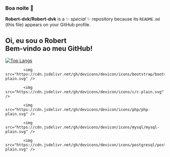 ### Boa noite 👋


**Robert-dvk/Robert-dvk** is a ✨ _special_ ✨ repository because its `README.md` (this file) appears on your GitHub profile.
<h2> Oi, eu sou o Robert <br> Bem-vindo ao meu GitHub! </h2> <a href="https://www.linkedin.com/in/robert-dias-943b44215/
  <img src="https://img.shields.io/badge/LinkedIn-0077B5?style=for-the-badge&logo=linkedin&logoColor=white%22/%3E
</a>

<!--
Here are some ideas to get you started:

- 🔭 I’m currently working on ...
- 🌱 I’m currently learning ...
- 👯 I’m looking to collaborate on ...
- 🤔 I’m looking for help with ...
- 💬 Ask me about ...
- 📫 How to reach me: ...
- 😄 Pronouns: ...
- ⚡ Fun fact: ...
-->
[![Top Langs](https://github-readme-stats.vercel.app/api/top-langs/?username=Robert-dvk&layout=compact&langs_count=6)](https://github.com/Robert-dvk/github-readme-stats)

            <img src="https://cdn.jsdelivr.net/gh/devicons/devicon/icons/bootstrap/bootstrap-plain.svg" />
          
            <img src="https://cdn.jsdelivr.net/gh/devicons/devicon/icons/c/c-plain.svg" />
          
            <img src="https://cdn.jsdelivr.net/gh/devicons/devicon/icons/php/php-plain.svg" />
          
            <img src="https://cdn.jsdelivr.net/gh/devicons/devicon/icons/mysql/mysql-plain.svg" />
          
            <img src="https://cdn.jsdelivr.net/gh/devicons/devicon/icons/postgresql/postgresql-plain.svg" />
          
